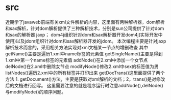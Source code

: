 # src
近期学了javaweb前端有关xml文件解析的内容，这里面有两种解析器，dom解析和sax解析，针对dom解析提供了三种解析技术，分别是sun公司提供了针对dom和sax的解析器 jaxp；
dom4j组织针对dom和sax解析器开发dom4j(实际开发中使用)以及jdom组织针对dom和sax解析器开发的jdom。
本次编程主要是针对jaxp解析技术而言的，采用相关方法实现对xml文档某一节点的增删改查
其中 getName()主要是遍历1.xml中name标签的元素值
     getSingleName()主要是得到1.xml中第一个name标签的元素值
     addNode()在2.xml中添加一个<sex>女</sex>节点
     delNode()在2.xml中删除<sex>女</sex>节点
     modifyNode()修改2.xml中sex的标签值为男
     listNodes()遍历2.xml中的所有标签并打印出来
     getDocTrans()这里面提供了两个方法 1. getDocument()方法，主要是获取对xml解析的文档；2，trans()是对修改后的文档进行回写。
这里需要注意的就是程序运行时注意addNode(),delNode()与modifyNode()的顺序问题。
